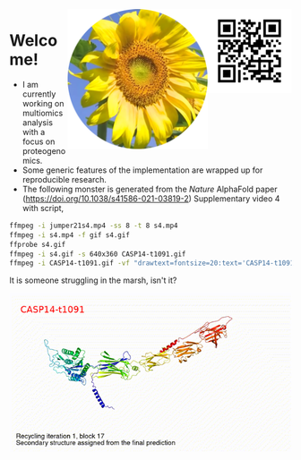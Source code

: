 <img src="https://github.com/jinghuazhao/jinghuazhao/blob/master/jhz-50.png" align="right" />

<img src="https://github.com/jinghuazhao/jinghuazhao/blob/master/gansubaiyin-circle.png" align="right" height="250" width="250" />

# Welcome!

- I am currently working on multiomics analysis with a focus on proteogenomics.
- Some generic features of the implementation are wrapped up for reproducible research.
- The following monster is generated from the *Nature* AlphaFold paper (https://doi.org/10.1038/s41586-021-03819-2) Supplementary video 4 with script,

```bash
ffmpeg -i jumper21s4.mp4 -ss 8 -t 8 s4.mp4
ffmpeg -i s4.mp4 -f gif s4.gif
ffprobe s4.gif
ffmpeg -i s4.gif -s 640x360 CASP14-t1091.gif
ffmpeg -i CASP14-t1091.gif -vf "drawtext=fontsize=20:text='CASP14-t1091':fontcolor=red:x=25:y=30" CASP14-t1091-text.gif
``` 

It is someone struggling in the marsh, isn't it?

![CASP14-t1091.gif](CASP14-t1091-text.gif)
